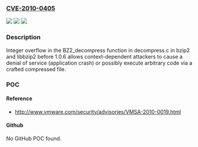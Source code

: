 ### [CVE-2010-0405](https://cve.mitre.org/cgi-bin/cvename.cgi?name=CVE-2010-0405)
![](https://img.shields.io/static/v1?label=Product&message=n%2Fa&color=blue)
![](https://img.shields.io/static/v1?label=Version&message=n%2Fa&color=blue)
![](https://img.shields.io/static/v1?label=Vulnerability&message=n%2Fa&color=brighgreen)

### Description

Integer overflow in the BZ2_decompress function in decompress.c in bzip2 and libbzip2 before 1.0.6 allows context-dependent attackers to cause a denial of service (application crash) or possibly execute arbitrary code via a crafted compressed file.

### POC

#### Reference
- http://www.vmware.com/security/advisories/VMSA-2010-0019.html

#### Github
No GitHub POC found.


